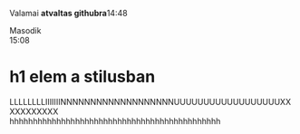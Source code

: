 <!DOCTYPE html>

<html lang="en" xmlns="http://www.w3.org/1999/xhtml">
<head>
    <meta charset="utf-8" />
    <title></title>
    
</head>
<body>
<p>Valamai <b>atvaltas githubra</b>14:48</p> 

<p>Masodik <br>15:08</p>
<h1> h1 elem a stilusban</h1>

LLLLLLLLIIIIIIINNNNNNNNNNNNNNNNNNNUUUUUUUUUUUUUUUUUUXXXXXXXXXXX    
    hhhhhhhhhhhhhhhhhhhhhhhhhhhhhhhhhhhhhhhhhhhhh
</body>
</html>
